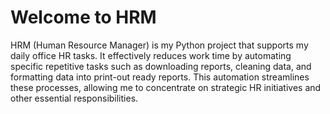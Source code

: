 # Welcome to HRM

HRM (Human Resource Manager) is my Python project that supports my daily office HR tasks. It effectively reduces work time by automating specific repetitive tasks such as downloading reports, cleaning data, and formatting data into print-out ready reports. This automation streamlines these processes, allowing me to concentrate on strategic HR initiatives and other essential responsibilities.